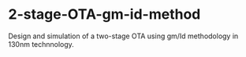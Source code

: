 # 2-stage-OTA-gm-id-method
Design and simulation of a two-stage OTA using gm/Id methodology in 130nm technnology.
